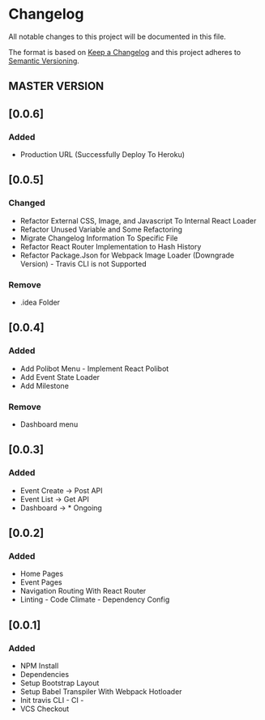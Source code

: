 # Changelog
All notable changes to this project will be documented in this file.

The format is based on [Keep a Changelog](http://keepachangelog.com/en/1.0.0/)
and this project adheres to [Semantic Versioning](http://semver.org/spec/v2.0.0.html).

## MASTER VERSION 

## [0.0.6]
### Added
- Production URL (Successfully Deploy To Heroku)

## [0.0.5]
### Changed
- Refactor External CSS, Image, and Javascript To Internal React Loader
- Refactor Unused Variable and Some Refactoring
- Migrate Changelog Information To Specific File
- Refactor React Router Implementation to Hash History
- Refactor Package.Json for Webpack Image Loader (Downgrade Version) - Travis CLI is not Supported 
### Remove
- .idea Folder

## [0.0.4]
### Added
- Add Polibot Menu - Implement React Polibot 
- Add Event State Loader
- Add Milestone
### Remove
- Dashboard menu

## [0.0.3]
### Added
- Event Create -> Post API 
- Event List   -> Get  API
- Dashboard    -> * Ongoing

## [0.0.2] 
### Added
- Home Pages
- Event Pages
- Navigation Routing With React Router
- Linting - Code Climate - Dependency Config

## [0.0.1] 
### Added
- NPM Install
- Dependencies
- Setup Bootstrap Layout
- Setup Babel Transpiler With Webpack Hotloader
- Init travis CLI - CI -
- VCS Checkout 
          


            
           